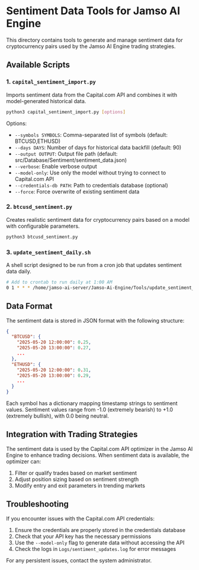 # Sentiment Data Tools for Jamso AI Engine

This directory contains tools to generate and manage sentiment data for cryptocurrency pairs used by the Jamso AI Engine trading strategies.

## Available Scripts

### 1. `capital_sentiment_import.py`

Imports sentiment data from the Capital.com API and combines it with model-generated historical data.

```bash
python3 capital_sentiment_import.py [options]
```

Options:
- `--symbols SYMBOLS`: Comma-separated list of symbols (default: BTCUSD,ETHUSD)
- `--days DAYS`: Number of days for historical data backfill (default: 90)
- `--output OUTPUT`: Output file path (default: src/Database/Sentiment/sentiment_data.json)
- `--verbose`: Enable verbose output
- `--model-only`: Use only the model without trying to connect to Capital.com API
- `--credentials-db PATH`: Path to credentials database (optional)
- `--force`: Force overwrite of existing sentiment data

### 2. `btcusd_sentiment.py`

Creates realistic sentiment data for cryptocurrency pairs based on a model with configurable parameters.

```bash
python3 btcusd_sentiment.py
```

### 3. `update_sentiment_daily.sh`

A shell script designed to be run from a cron job that updates sentiment data daily.

```bash
# Add to crontab to run daily at 1:00 AM
0 1 * * * /home/jamso-ai-server/Jamso-Ai-Engine/Tools/update_sentiment_daily.sh
```

## Data Format

The sentiment data is stored in JSON format with the following structure:

```json
{
  "BTCUSD": {
    "2025-05-20 12:00:00": 0.25,
    "2025-05-20 13:00:00": 0.27,
    ...
  },
  "ETHUSD": {
    "2025-05-20 12:00:00": 0.31,
    "2025-05-20 13:00:00": 0.29,
    ...
  }
}
```

Each symbol has a dictionary mapping timestamp strings to sentiment values. Sentiment values range from -1.0 (extremely bearish) to +1.0 (extremely bullish), with 0.0 being neutral.

## Integration with Trading Strategies

The sentiment data is used by the Capital.com API optimizer in the Jamso AI Engine to enhance trading decisions. When sentiment data is available, the optimizer can:

1. Filter or qualify trades based on market sentiment
2. Adjust position sizing based on sentiment strength
3. Modify entry and exit parameters in trending markets

## Troubleshooting

If you encounter issues with the Capital.com API credentials:

1. Ensure the credentials are properly stored in the credentials database
2. Check that your API key has the necessary permissions
3. Use the `--model-only` flag to generate data without accessing the API
4. Check the logs in `Logs/sentiment_updates.log` for error messages

For any persistent issues, contact the system administrator.
